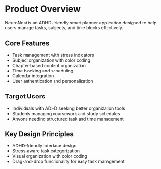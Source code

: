 # Product Overview

NeuroNest is an ADHD-friendly smart planner application designed to help users manage tasks, subjects, and time blocks effectively.

## Core Features
- Task management with stress indicators
- Subject organization with color coding
- Chapter-based content organization
- Time blocking and scheduling
- Calendar integration
- User authentication and personalization

## Target Users
- Individuals with ADHD seeking better organization tools
- Students managing coursework and study schedules
- Anyone needing structured task and time management

## Key Design Principles
- ADHD-friendly interface design
- Stress-aware task categorization
- Visual organization with color coding
- Drag-and-drop functionality for easy task management